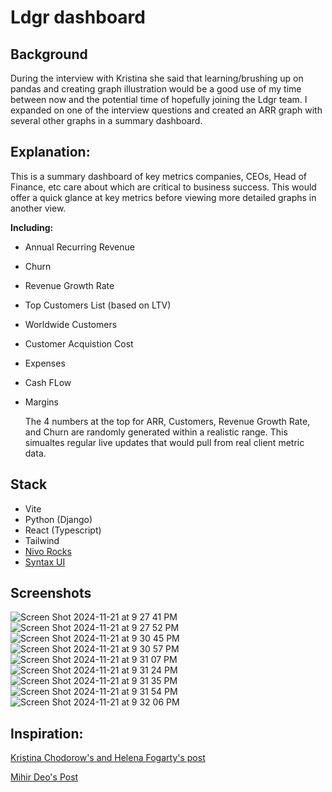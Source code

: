 # Ldgr dashboard

## Background
During the interview with Kristina she said that learning/brushing up on pandas and creating graph illustration would be a good use of my time between now and the potential time of hopefully joining the Ldgr team. 
I expanded on one of the interview questions and created an ARR graph with several other graphs in a summary dashboard. 

## Explanation:
This is a summary dashboard of key metrics companies, CEOs, Head of Finance, etc care about which are critical to business success. This would offer a quick glance at key metrics before viewing more detailed graphs in another view. 

**Including:**
- Annual Recurring Revenue
- Churn
- Revenue Growth Rate
- Top Customers List (based on LTV)
- Worldwide Customers
- Customer Acquistion Cost
- Expenses
- Cash FLow
- Margins

  The 4 numbers at the top for ARR, Customers, Revenue Growth Rate, and Churn are randomly generated within a realistic range. This simualtes regular live updates that would pull from real client metric data. 

## Stack
- Vite
- Python (Django)
- React (Typescript)
- Tailwind
- [Nivo Rocks](https://nivo.rocks/)
- [Syntax UI](https://syntaxui.com/)

## Screenshots

![Screen Shot 2024-11-21 at 9 27 41 PM](https://github.com/user-attachments/assets/431cd3af-e553-49e1-bf76-6b325fe8a129)
![Screen Shot 2024-11-21 at 9 27 52 PM](https://github.com/user-attachments/assets/5040092e-cf06-47f5-ad1d-799952055bf7)
![Screen Shot 2024-11-21 at 9 30 45 PM](https://github.com/user-attachments/assets/de26aef5-0e02-45b9-b5be-7a024be16c1b)
![Screen Shot 2024-11-21 at 9 30 57 PM](https://github.com/user-attachments/assets/2cd134b7-64c4-4b9c-8742-a8c62eed6084)
![Screen Shot 2024-11-21 at 9 31 07 PM](https://github.com/user-attachments/assets/dd90ffc5-2a4d-4239-a9af-064f80fc2b1e)
![Screen Shot 2024-11-21 at 9 31 24 PM](https://github.com/user-attachments/assets/136d55ac-cd18-40ae-85c9-2cd00c959d47)
![Screen Shot 2024-11-21 at 9 31 35 PM](https://github.com/user-attachments/assets/b9e01a55-220d-495b-80b0-c429362fbdc7)
![Screen Shot 2024-11-21 at 9 31 54 PM](https://github.com/user-attachments/assets/8935a213-9327-4d1d-8138-25f429b4c026)
![Screen Shot 2024-11-21 at 9 32 06 PM](https://github.com/user-attachments/assets/40e02bd6-0964-44aa-8543-2bfbbc80979f)



## Inspiration:

[Kristina Chodorow's and Helena Fogarty's post](https://www.linkedin.com/posts/kchodorow_fundraising-startups-founders-activity-7264056681616097280-mWXO?utm_source=share&utm_medium=member_desktop)

[Mihir Deo's Post](https://www.linkedin.com/posts/mihirdeo_here-are-the-5-key-metrics-every-early-stage-activity-7265370918674145280-tUti?utm_source=share&utm_medium=member_desktop)
